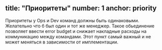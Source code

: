 title: "Приоритеты"
number: 1
anchor: priority
---

Приоритеты у Ops и Dev команд должны быть одинаковыми. Желательно что б был один и тот же менеджер. Такое обьединение 
позволяет ввести error budget и снижает накладные расходы на коммуникацию между командами. Этот пункт самый важный и 
не может меняться в зависимости от имплементации.